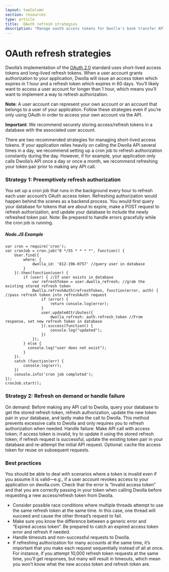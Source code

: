 ```yaml
---
layout: twoColumn
section: resources
type: article
title:  OAuth refresh strategies
description: "Manage oauth access tokens for Dwolla's bank transfer API."
---
```


# OAuth refresh strategies

Dwolla’s implementation of the <a href="https://tools.ietf.org/html/rfc6749" target="_blank">OAuth 2.0</a> standard uses short-lived access tokens and long-lived refresh tokens. When a user account grants authorization to your application, Dwolla will issue an access token which expires in 1 hour and a refresh token which expires in 60 days. You’ll likely want to access a user account for longer than 1 hour, which means you’ll want to implement a way to refresh authorization. 

**Note**: A user account can represent your own account or an account that belongs to a user of your application. Follow these strategies even if you’re only using OAuth in order to access  your own account via the API.

**Important**: We recommend securely storing access/refresh tokens in a database with the associated user account. 

There are two recommended strategies for managing short-lived access tokens. If your application relies heavily on calling the Dwolla API several times in a day, we recommend setting up a cron job to refresh authorization constantly during the day. However, if for example, your application only calls Dwolla’s API once a day or once a month, we recommend refreshing your token pair prior to making any API call.

### Strategy 1: Preemptively refresh authorization

You set up a cron job that runs in the background every hour to refresh each user account’s OAuth access token. Refreshing authorization would happen behind the scenes as a backend process. You would first query your database for tokens that are about to expire, make a POST request to refresh authorization, and update your database to include the newly refreshed token pair. Note: Be prepared to handle errors gracefully while the cron job is running. 

##### Node.JS Example
```javascriptnoselect
var cron = require('cron');
var cronJob = cron.job("0 */55 * * * *", function() {
    User.find({
        where: {
            dwolla_id: '812-196-0757' //query user in database
        }
    }).then(function(user) {
        if (user) { //If user exists in database
            var refreshToken = user.dwolla_refresh; //grab the existing stored refresh token
            Dwolla.refreshAuth(refreshToken, function(error, auth) { //pass refresh token into refreshAuth request
                if (error) {
                    return console.log(error);
                }
                user.updateAttributes({
                    dwolla_refresh: auth.refresh_token //From response, set new refresh token in database
                }).success(function() {
                    console.log("updated");
                })
            });
        } else {
          console.log("user does not exist");
        }
    }).
    catch (function(err) {
        console.log(err);
    })
    console.info('cron job completed');
});
cronJob.start();
```

### Strategy 2: Refresh on demand or handle failure 

On demand: Before making any API call to Dwolla, query your database to get the stored refresh token, refresh authorization, update the new token pair in your database, and lastly make the call to Dwolla. This method prevents excessive calls to Dwolla and only requires you to refresh authorization when needed.
Handle failure: Make API call with access token; if access token is invalid, try to update it using the stored refresh token; if refresh request is successful, update the existing token pair in your database and re-attempt the initial API request. Optional: cache the access token for reuse on subsequent requests.

### Best practices 

You should be able to deal with scenarios where a token is invalid even if you assume it is valid—e.g., if a user account revokes access to your application on dwolla.com. Check that the error is “Invalid access token” and that you are correctly passing in your token when calling Dwolla before requesting a new access/refresh token from Dwolla. 

- Consider possible race conditions where multiple threads attempt to use the same refresh token at the same time. In this case, one thread will succeed and cause the other thread’s request to fail. 
- Make sure you know the difference between a generic error and “Expired access token”. Be prepared to catch an expired access token error and refresh if needed. 
- Handle timeouts and non-successful requests to Dwolla.
- If refreshing authorization for many accounts at the same time, it’s important that you make each request sequentially instead of all at once.  For instance, if you attempt 10,000 refresh token requests at the same time, you’ll get responses, but many will result in timeouts, which mean you won’t know what the new access token and refresh token are.
